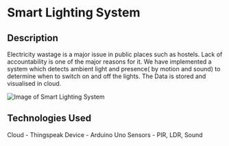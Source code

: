 # Smart Lighting System

## Description

Electricity wastage is a major issue in public places such as hostels. Lack of accountability is one of the major reasons for it.
We have implemented a system which detects ambient light and presence( by motion and sound) to determine when to switch on and off the lights.
The Data is stored and visualised in cloud.

![Image of Smart Lighting System](smart-lighting-system.png)

## Technologies Used

Cloud - Thingspeak
Device - Arduino Uno
Sensors - PIR, LDR, Sound